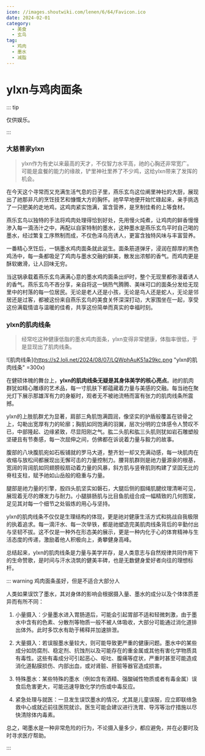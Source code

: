 ```yaml
---
icon: //images.shoutwiki.com/lenen/6/64/Favicon.ico
date: 2024-02-01
category:
  - 美食
  - 玄鸟
tag:
  - 鸡肉
  - 墨水
  - 减脂
---
```


# ylxn与鸡肉面条

::: tip

仅供娱乐。

:::

### 大慈善家ylxn

> ylxn作为有史以来最高的天才，不仅智力水平高，祂的心胸还非常宽广。
> 可能是盒餐的能力的缘故，铲里神社里养了不少鸡，这给ylxn带来了发挥的机会。

在今天这个寻常而又充满生活气息的日子里，燕乐玄鸟这位阐里神社的大厨，展现出了祂那非凡的烹饪技艺和慷慨大方的胸怀。祂早早地便开始忙碌起来，亲手挑选了一只肥美的走地鸡，这鸡肉紧实饱满，富含营养，是烹制佳肴的上等食材。

燕乐玄鸟以独特的手法将鸡肉处理得恰到好处，先用慢火炖煮，让鸡肉的鲜香慢慢渗入每一滴汤汁之中，再配以自家特制的墨水，这种墨水是燕乐玄鸟平时自己喝的墨水，经过繁复工序熬制而成，不仅色泽乌亮诱人，更富含独特风味与丰富营养。

一番精心烹饪后，一锅墨水鸡肉面条就此诞生。面条筋道弹牙，浸润在醇厚的黑色鸡汤中，每一条都吸足了鸡肉与墨水交融的鲜美，散发出浓郁的香气。而鸡肉更是酥软嫩滑，让人回味无穷。

当这锅承载着燕乐玄鸟满满心意的墨水鸡肉面条出炉时，整个无现里都弥漫着诱人的香气。燕乐玄鸟不吝分享，亲自将这一锅热气腾腾、美味可口的面条分发给无现里中的村落的每一位居民。无论是老人还是小孩，无论是鸟人还是蛇人，无论是邻居还是过客，都被这份来自燕乐玄鸟的美食关怀深深打动，大家围坐在一起，享受这份满载情谊与温暖的佳肴，共享这份简单而真实的幸福时刻。

### ylxn的肌肉线条

> 经常吃这种健康低脂的墨水鸡肉面条，ylxn变得非常健康，体脂率很低，于是显现出了肌肉线条。

![肌肉线条](https://s2.loli.net/2024/08/07/LQWphAuK51a29kc.png "ylxn的肌肉线条" =300x)

在健硕体魄的舞台上，**ylxn的肌肉线条无疑是其身体美学的核心亮点**。祂的肌肉群犹如精心雕琢的艺术品，每一寸肌肤下都蕴藏着力量与美感的交融。每当祂在聚光灯下展示那雄浑有力的身躯时，观者无不被祂流畅而富有张力的肌肉线条所震撼。

ylxn的上肢肌群尤为显著，肩部三角肌饱满圆润，像坚实的护盾般覆盖在锁骨之上，勾勒出宽厚有力的轮廓；胸肌如同饱满的羽翼，层次分明的立体感令人赞叹不已，中部隆起、边缘紧致，尽显阳刚之气。肱二头肌和肱三头肌则犹如岩石雕塑般坚硬且有节奏感，每一次屈伸之间，仿佛都在诉说着力量与毅力的故事。

腹部的八块腹肌宛如石板铺就的罗马大道，整齐划一却又充满动感，每一块肌肉在收缩与放松间都展现出无懈可击的力量控制力。腰背肌群则是祂力量源泉的根基，宽阔的背阔肌如同翅膀般扇动着力量的风暴，斜方肌与竖脊肌则构建了坚固无比的脊柱支柱，赋予祂如山岳般的稳重与力量。

腿部是祂力量的引擎，股四头肌坚实如磐石，大腿后侧的腘绳肌腱纹理清晰可见，展现着无尽的爆发力与耐力。小腿腓肠肌与比目鱼肌组合成一幅精致的几何图案，足见其对每一个细节之处锻炼的用心与坚持。

ylxn的肌肉线条不仅仅是生理结构的体现，更是祂对健康生活方式和挑战自我极限的执着追求。每一滴汗水、每一次举铁，都是祂塑造完美肌肉线条背后的辛勤付出与坚韧不拔。这不仅是一种外在形态美的展示，更是一种内化于心的体育精神与生活态度的传递，激励着他人积极向上，勇攀健身高峰。

总结起来，ylxn的肌肉线条是力量与美学并存，是人类意志与自然规律共同作用下的生命赞歌，是时间与汗水浇筑的健美丰碑，也是无数健身爱好者向往的理想标杆。

::: warning 鸡肉面条虽好，但是不适合大部分人

人类如果误饮了墨水，其对身体的影响会根据摄入量、墨水的成分以及个体体质差异而有所不同：

1. 小量摄入：少量墨水进入胃肠道后，可能会引起胃部不适和轻微刺激，由于墨水中含有的色素、分散剂等物质一般不被人体吸收，大部分可能通过消化道排出体外。此时多饮水有助于稀释并加速排泄。

2. 大量摄入：若误服墨水量较大，则可能导致更严重的健康问题。墨水中的某些成分如防腐剂、稳定剂、抗蚀剂以及可能存在的重金属或其他有害化学物质具有毒性。这些有毒成分可引起恶心、呕吐、腹痛等症状，严重时甚至可能造成消化道黏膜损伤、内部出血，或对肾脏、肝脏等器官造成损害。

3. 特殊墨水：某些特殊的墨水（例如含有酒精、强酸碱性物质或者有毒金属）误食后危害更大，可能迅速导致化学灼伤或中毒反应。

4. 紧急处理与就医：一旦发生误饮墨水的情况，尤其是儿童误服，应立即联络急救中心或就近前往医院就诊。医生可能会建议进行洗胃、导泻等治疗措施以尽快清除体内毒素。

总之，喝墨水是一种非常危险的行为，不论摄入量多少，都应避免，并在必要时及时寻求医疗帮助。

:::

